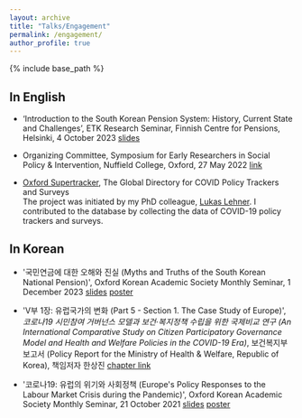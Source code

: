 ```yaml
---
layout: archive
title: "Talks/Engagement"
permalink: /engagement/
author_profile: true
---
```


{% include base_path %}

## In English
* ‘Introduction to the South Korean Pension System: History, Current State and Challenges’, ETK Research Seminar, Finnish Centre for Pensions, Helsinki, 4 October 2023 [slides](../files/ETK_Seminar.pdf)

* Organizing Committee, Symposium for Early Researchers in Social Policy & Intervention, Nuffield College, Oxford, 27 May 2022 [link](https://www.spi.ox.ac.uk/article/successful-research-symposium-continues-to-develop-our-collaborative-culture)

* [Oxford Supertracker](https://supertracker.spi.ox.ac.uk/about/), The Global Directory for COVID Policy Trackers and Surveys  
The project was initiated by my PhD colleague, [Lukas Lehner](https://lukaslehner.github.io/). I contributed to the database by collecting the data of COVID-19 policy trackers and surveys.

## In Korean
* '국민연금에 대한 오해와 진실 (Myths and Truths of the South Korean National Pension)', Oxford Korean Academic Society Monthly Seminar, 1 December 2023 [slides](../files/OKAS_2023.pdf) [poster](../images/OKAS_2023.png)

* 'V부 1장: 유럽국가의 변화 (Part 5 - Section 1. The Case Study of Europe)', *코로나19 시민참여 거버넌스 모델과 보건‧복지정책 수립을 위한 국제비교 연구 (An International Comparative Study on Citizen Participatory Governance Model and Health and Welfare Policies in the COVID-19 Era)*, 보건복지부 보고서 (Policy Report for the Ministry of Health & Welfare, Republic of Korea), 책임저자 한상진 [chapter link](../files/report_joongmin.pdf)

* '코로나19: 유럽의 위기와 사회정책 (Europe's Policy Responses to the Labour Market Crisis during the Pandemic)', Oxford Korean Academic Society Monthly Seminar, 21 October 2021 [slides](../files/OKAS_2021.pdf) [poster](../images/OKAS_poster2021.jpeg)
